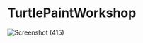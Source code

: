 # TurtlePaintWorkshop
![Screenshot (415)](https://github.com/paulmlaviwa/TurtlePaintWorkshop/assets/14105717/97b419b6-987f-499b-82e0-8357b77984f8)
